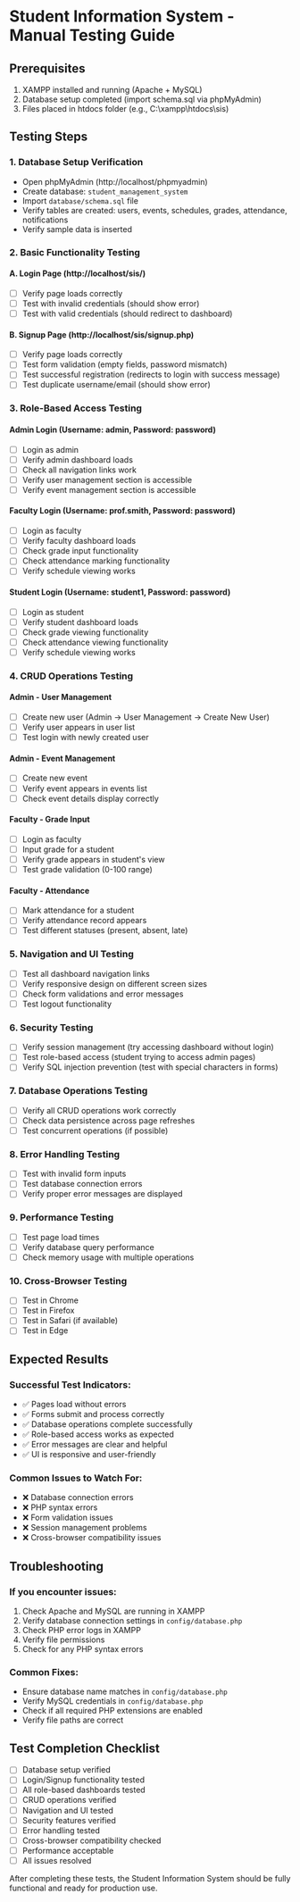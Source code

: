# Student Information System - Manual Testing Guide

## Prerequisites
1. XAMPP installed and running (Apache + MySQL)
2. Database setup completed (import schema.sql via phpMyAdmin)
3. Files placed in htdocs folder (e.g., C:\xampp\htdocs\sis\)

## Testing Steps

### 1. Database Setup Verification
- Open phpMyAdmin (http://localhost/phpmyadmin)
- Create database: `student_management_system`
- Import `database/schema.sql` file
- Verify tables are created: users, events, schedules, grades, attendance, notifications
- Verify sample data is inserted

### 2. Basic Functionality Testing

#### A. Login Page (http://localhost/sis/)
- [ ] Verify page loads correctly
- [ ] Test with invalid credentials (should show error)
- [ ] Test with valid credentials (should redirect to dashboard)

#### B. Signup Page (http://localhost/sis/signup.php)
- [ ] Verify page loads correctly
- [ ] Test form validation (empty fields, password mismatch)
- [ ] Test successful registration (redirects to login with success message)
- [ ] Test duplicate username/email (should show error)

### 3. Role-Based Access Testing

#### Admin Login (Username: admin, Password: password)
- [ ] Login as admin
- [ ] Verify admin dashboard loads
- [ ] Check all navigation links work
- [ ] Verify user management section is accessible
- [ ] Verify event management section is accessible

#### Faculty Login (Username: prof.smith, Password: password)
- [ ] Login as faculty
- [ ] Verify faculty dashboard loads
- [ ] Check grade input functionality
- [ ] Check attendance marking functionality
- [ ] Verify schedule viewing works

#### Student Login (Username: student1, Password: password)
- [ ] Login as student
- [ ] Verify student dashboard loads
- [ ] Check grade viewing functionality
- [ ] Check attendance viewing functionality
- [ ] Verify schedule viewing works

### 4. CRUD Operations Testing

#### Admin - User Management
- [ ] Create new user (Admin → User Management → Create New User)
- [ ] Verify user appears in user list
- [ ] Test login with newly created user

#### Admin - Event Management
- [ ] Create new event
- [ ] Verify event appears in events list
- [ ] Check event details display correctly

#### Faculty - Grade Input
- [ ] Login as faculty
- [ ] Input grade for a student
- [ ] Verify grade appears in student's view
- [ ] Test grade validation (0-100 range)

#### Faculty - Attendance
- [ ] Mark attendance for a student
- [ ] Verify attendance record appears
- [ ] Test different statuses (present, absent, late)

### 5. Navigation and UI Testing
- [ ] Test all dashboard navigation links
- [ ] Verify responsive design on different screen sizes
- [ ] Check form validations and error messages
- [ ] Test logout functionality

### 6. Security Testing
- [ ] Verify session management (try accessing dashboard without login)
- [ ] Test role-based access (student trying to access admin pages)
- [ ] Verify SQL injection prevention (test with special characters in forms)

### 7. Database Operations Testing
- [ ] Verify all CRUD operations work correctly
- [ ] Check data persistence across page refreshes
- [ ] Test concurrent operations (if possible)

### 8. Error Handling Testing
- [ ] Test with invalid form inputs
- [ ] Test database connection errors
- [ ] Verify proper error messages are displayed

### 9. Performance Testing
- [ ] Test page load times
- [ ] Verify database query performance
- [ ] Check memory usage with multiple operations

### 10. Cross-Browser Testing
- [ ] Test in Chrome
- [ ] Test in Firefox
- [ ] Test in Safari (if available)
- [ ] Test in Edge

## Expected Results

### Successful Test Indicators:
- ✅ Pages load without errors
- ✅ Forms submit and process correctly
- ✅ Database operations complete successfully
- ✅ Role-based access works as expected
- ✅ Error messages are clear and helpful
- ✅ UI is responsive and user-friendly

### Common Issues to Watch For:
- ❌ Database connection errors
- ❌ PHP syntax errors
- ❌ Form validation issues
- ❌ Session management problems
- ❌ Cross-browser compatibility issues

## Troubleshooting

### If you encounter issues:
1. Check Apache and MySQL are running in XAMPP
2. Verify database connection settings in `config/database.php`
3. Check PHP error logs in XAMPP
4. Verify file permissions
5. Check for any PHP syntax errors

### Common Fixes:
- Ensure database name matches in `config/database.php`
- Verify MySQL credentials in `config/database.php`
- Check if all required PHP extensions are enabled
- Verify file paths are correct

## Test Completion Checklist

- [ ] Database setup verified
- [ ] Login/Signup functionality tested
- [ ] All role-based dashboards tested
- [ ] CRUD operations verified
- [ ] Navigation and UI tested
- [ ] Security features verified
- [ ] Error handling tested
- [ ] Cross-browser compatibility checked
- [ ] Performance acceptable
- [ ] All issues resolved

After completing these tests, the Student Information System should be fully functional and ready for production use.
